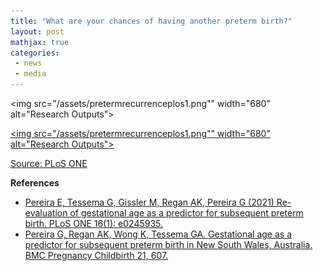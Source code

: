 ```yaml
---
title: "What are your chances of having another preterm birth?"
layout: post
mathjax: true
categories: 
 - news
 - media
---
```


<img src="/assets/pretermrecurrenceplos1.png"" width="680" alt="Research Outputs">



<a href="https://doi.org/10.1371/journal.pone.0245935)"><img src="/assets/pretermrecurrenceplos1.png"" width="680" alt="Research Outputs"></a> 

  
 
 [Source: PLoS ONE](https://doi.org/10.1371/journal.pone.0245935)
 

**References**
* [Pereira E, Tessema G, Gissler M, Regan AK, Pereira G (2021) Re-evaluation of gestational age as a predictor for subsequent preterm birth. PLoS ONE 16(1): e0245935.](https://doi.org/10.1371/journal.pone.0245935)
* [Pereira G, Regan AK, Wong K, Tessema GA. Gestational age as a predictor for subsequent preterm birth in New South Wales, Australia. BMC Pregnancy Childbirth 21, 607.](https://doi.org/10.1186/s12884-021-04084-x)
